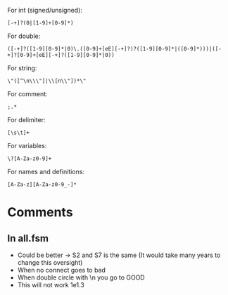 For int (signed/unsigned):
```
[-+]?(0|[1-9]+[0-9]*)
```

For double:
```
([-+]?([1-9][0-9]*|0)\.([0-9]+[eE][-+]?)?([1-9][0-9]*|([0-9]*)))|([-+]?[0-9]+[eE][-+]?([1-9][0-9]*|0))
```

For string:
```
\"([^\n\\\"]|\\[n\\"])*\"
```

For comment:
```
;.*
```
For delimiter:
```
[\s\t]+
```

For variables:
```
\?[A-Za-z0-9]+
```

For names and definitions:
```
[A-Za-z][A-Za-z0-9_-]*
```

# Comments
## In all.fsm
- Could be better -> S2 and S7 is the same (It would take many years to change this oversight)
- When no connect goes to bad
- When double circle with \n you go to GOOD
- This will not work 1e1.3
